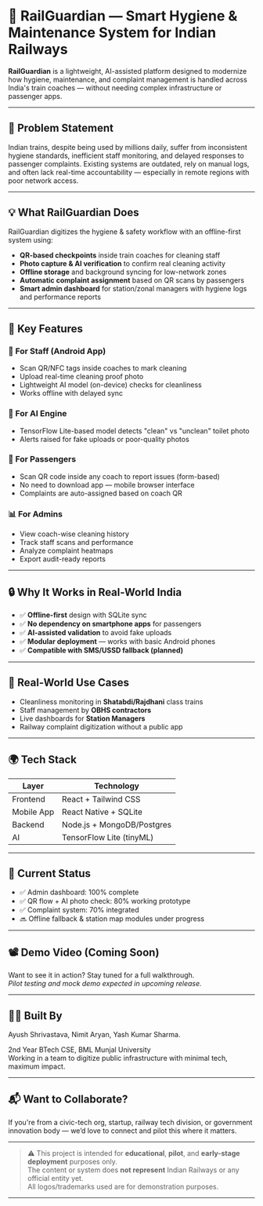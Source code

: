 # 🚆 RailGuardian — Smart Hygiene & Maintenance System for Indian Railways

**RailGuardian** is a lightweight, AI-assisted platform designed to modernize how hygiene, maintenance, and complaint management is handled across India's train coaches — without needing complex infrastructure or passenger apps.

---

## 🧠 Problem Statement

Indian trains, despite being used by millions daily, suffer from inconsistent hygiene standards, inefficient staff monitoring, and delayed responses to passenger complaints. Existing systems are outdated, rely on manual logs, and often lack real-time accountability — especially in remote regions with poor network access.

---

## 💡 What RailGuardian Does

RailGuardian digitizes the hygiene & safety workflow with an offline-first system using:

- **QR-based checkpoints** inside train coaches for cleaning staff
- **Photo capture & AI verification** to confirm real cleaning activity
- **Offline storage** and background syncing for low-network zones
- **Automatic complaint assignment** based on QR scans by passengers
- **Smart admin dashboard** for station/zonal managers with hygiene logs and performance reports

---

## 🔧 Key Features

### 🧹 For Staff (Android App)
- Scan QR/NFC tags inside coaches to mark cleaning
- Upload real-time cleaning proof photo
- Lightweight AI model (on-device) checks for cleanliness
- Works offline with delayed sync

### 🤖 For AI Engine
- TensorFlow Lite-based model detects "clean" vs "unclean" toilet photo
- Alerts raised for fake uploads or poor-quality photos

### 🧾 For Passengers
- Scan QR code inside any coach to report issues (form-based)
- No need to download app — mobile browser interface
- Complaints are auto-assigned based on coach QR

### 📊 For Admins
- View coach-wise cleaning history
- Track staff scans and performance
- Analyze complaint heatmaps
- Export audit-ready reports

---

## 🔒 Why It Works in Real-World India

- ✅ **Offline-first** design with SQLite sync
- ✅ **No dependency on smartphone apps** for passengers
- ✅ **AI-assisted validation** to avoid fake uploads
- ✅ **Modular deployment** — works with basic Android phones
- ✅ **Compatible with SMS/USSD fallback (planned)**

---

## 🎯 Real-World Use Cases

- Cleanliness monitoring in **Shatabdi/Rajdhani** class trains
- Staff management by **OBHS contractors**
- Live dashboards for **Station Managers**
- Railway complaint digitization without a public app

---

## 🌍 Tech Stack

| Layer      | Technology                  |
|------------|-----------------------------|
| Frontend   | React + Tailwind CSS        |
| Mobile App | React Native + SQLite       |
| Backend    | Node.js + MongoDB/Postgres  |
| AI         | TensorFlow Lite (tinyML)    |

---

## 🚧 Current Status

- ✅ Admin dashboard: 100% complete
- ✅ QR flow + AI photo check: 80% working prototype
- ✅ Complaint system: 70% integrated
- 🔜 Offline fallback & station map modules under progress

---

## 📽️ Demo Video (Coming Soon)

Want to see it in action? Stay tuned for a full walkthrough.  
*Pilot testing and mock demo expected in upcoming release.*

---

## 🙋‍♂️ Built By

Ayush Shrivastava, 
Nimit Aryan,
Yash Kumar Sharma. 

2nd Year BTech CSE, BML Munjal University  
Working in a team to digitize public infrastructure with minimal tech, maximum impact.

---

## 📬 Want to Collaborate?

If you're from a civic-tech org, startup, railway tech division, or government innovation body — we’d love to connect and pilot this where it matters.

---

> ⚠️ This project is intended for **educational**, **pilot**, and **early-stage deployment** purposes only.  
> The content or system does **not represent** Indian Railways or any official entity yet.  
> All logos/trademarks used are for demonstration purposes.

---
